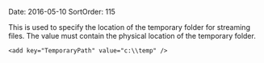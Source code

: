 Date: 2016-05-10
SortOrder: 115

This is used to specify the location of the temporary folder for streaming files. The value must contain the physical location of the temporary folder.

```
<add key="TemporaryPath" value="c:\\temp" />

 
```

